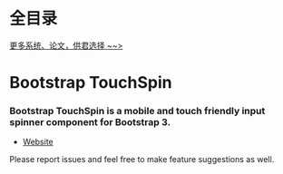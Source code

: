 # 全目录

[更多系统、论文，供君选择 ~~>](https://www.yuque.com/wisebit/blog)
# Bootstrap TouchSpin

### Bootstrap TouchSpin is a mobile and touch friendly input spinner component for Bootstrap 3.

- [Website](http://www.virtuosoft.eu/code/bootstrap-touchspin/)

Please report issues and feel free to make feature suggestions as well.


